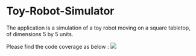 # Toy-Robot-Simulator
The application is a simulation of a toy robot moving on a square tabletop, of dimensions 5 by 5 units.

Please find the code coverage as below :
<a href="https://codeclimate.com/github/alwaysreadytolearn/Toy-Robot-Simulator/test_coverage"><img src="https://api.codeclimate.com/v1/badges/275b46e5ff80ba884751/test_coverage" /></a>
